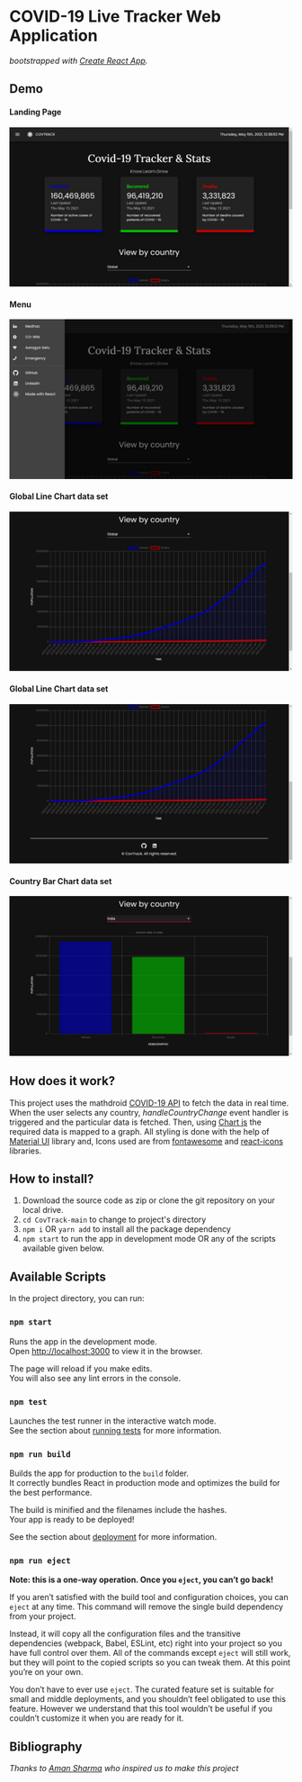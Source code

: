 # COVID-19 Live Tracker Web Application
*bootstrapped with [Create React App](https://github.com/facebook/create-react-app).*

## **Demo**
#### **Landing Page**
![1](./src/img/1.jpeg)
#### **Menu**
![2](./src/img/2.jpeg)
#### **Global Line Chart data set**
![3](./src/img/3.jpeg)
#### **Global Line Chart data set**
![4](./src/img/4.jpeg)
#### **Country Bar Chart data set**
![5](./src/img/5.jpeg)

## How does it work?

This project uses the mathdroid [COVID-19 API](https://github.com/mathdroid/covid-19-api) to fetch the data in real time. When the user selects any country, *handleCountryChange* event handler is triggered and the particular data is fetched. Then, using [Chart js](https://www.chartjs.org/) the required data is mapped to a graph. All styling is done with the help of [Material UI](https://material-ui.com/) library and, Icons used are from [fontawesome](https://fontawesome.com/) and [react-icons](https://react-icons.github.io/react-icons/) libraries.

## How to install?

1. Download the source code as zip or clone the git repository on your local drive.
2. `cd CovTrack-main` to change to project's directory
3. `npm i` OR `yarn add` to install all the package dependency
4. `npm start` to run the app in development mode OR any of the scripts available given below.

## Available Scripts

In the project directory, you can run:

### `npm start`

Runs the app in the development mode.<br />
Open [http://localhost:3000](http://localhost:3000) to view it in the browser.

The page will reload if you make edits.<br />
You will also see any lint errors in the console.

### `npm test`

Launches the test runner in the interactive watch mode.<br />
See the section about [running tests](https://facebook.github.io/create-react-app/docs/running-tests) for more information.

### `npm run build`

Builds the app for production to the `build` folder.<br />
It correctly bundles React in production mode and optimizes the build for the best performance.

The build is minified and the filenames include the hashes.<br />
Your app is ready to be deployed!

See the section about [deployment](https://facebook.github.io/create-react-app/docs/deployment) for more information.

### `npm run eject`

**Note: this is a one-way operation. Once you `eject`, you can’t go back!**

If you aren’t satisfied with the build tool and configuration choices, you can `eject` at any time. This command will remove the single build dependency from your project.

Instead, it will copy all the configuration files and the transitive dependencies (webpack, Babel, ESLint, etc) right into your project so you have full control over them. All of the commands except `eject` will still work, but they will point to the copied scripts so you can tweak them. At this point you’re on your own.

You don’t have to ever use `eject`. The curated feature set is suitable for small and middle deployments, and you shouldn’t feel obligated to use this feature. However we understand that this tool wouldn’t be useful if you couldn’t customize it when you are ready for it.

## Bibliography

*Thanks to [Aman Sharma](https://github.com/Aman22sharma) who inspired us to make this project*
